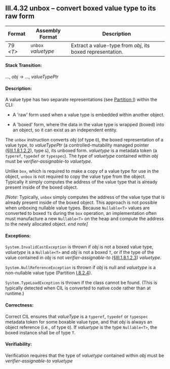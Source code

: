 ## III.4.32 unbox &ndash; convert boxed value type to its raw form

 | Format | Assembly Format | Description
 | ---- | ---- | ----
 | 79 _\<T\>_ | `unbox` _valuetype_ | Extract a value-type from _obj_, its boxed representation.

#### Stack Transition:

&hellip;, _obj_ &rarr; &hellip;, _valueTypePtr_

#### Description:

A value type has two separate representations (see [Partition I](#todo-missing-hyperlink)) within the CLI:

 * A 'raw' form used when a value type is embedded within another object.

 * A 'boxed' form, where the data in the value type is wrapped (boxed) into an object, so it can exist as an independent entity.

The `unbox` instruction converts _obj_ (of type `O`), the boxed representation of a value type, to _valueTypePtr_ (a controlled-mutability managed pointer (§[III.1.8.1.2.2](iii.1.8.1.2.2-controlled-mutability-managed-pointers.md)), type `&`), its unboxed form. _valuetype_ is a metadata token (a `typeref`, `typedef` or `typespec`). The type of _valuetype_ contained within _obj_ must be *verifier-assignable-to* _valuetype_.

Unlike `box`,  which is required to make a copy of a value type for use in the object, `unbox` is not required to copy the value type from the object. Typically it simply computes the address of the value type that is already present inside of the boxed object.

_[Note:_ Typically, `unbox` simply computes the address of the value type that is already present inside of the boxed object. This approach is not possible when unboxing nullable value types. Because `Nullable<T>` values are converted to boxed `T`s during the `box` operation, an implementation often must manufacture a new `Nullable<T>` on the heap and compute the address to the newly allocated object. _end note]_

#### Exceptions:

`System.InvalidCastException` is thrown if _obj_ is not a boxed value type, _valuetype_ is a `Nullable<T>` and _obj_ is not a boxed `T`, or if the type of the value contained in _obj_ is not *verifier-assignable-to* (§[III.1.8.1.2.3](iii.1.8.1.2.3-verification-type-compatibility.md)) _valuetype_.

`System.NullReferenceException` is thrown if _obj_ is null and _valuetype_ is a non-nullable value type (Partition [I.8.2.4](i.8.2.4-boxing-and-unboxing-of-values.md)).

`System.TypeLoadException` is thrown if the class cannot be found. (This is typically detected when CIL is converted to native code rather than at runtime.)

#### Correctness:

Correct CIL ensures that _valueType_ is a `typeref`, `typedef` or `typespec` metadata token for some boxable value type, and that _obj_ is always an object reference (i.e., of type `O`). If _valuetype_ is the type `Nullable<T>`, the boxed instance shall be of type `T`.

#### Verifiability:

Verification requires that the type of _valuetype_ contained within _obj_ must be *verifier-assignable-to* _valuetype_
